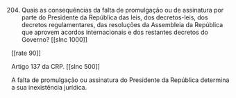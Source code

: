 204. Quais as consequências da falta de promulgação ou de assinatura por parte do Presidente da República das leis, dos decretos-leis, dos decretos regulamentares, das resoluções da Assembleia da República que aprovem acordos internacionais e dos restantes decretos do Governo?
[[slnc 1000]]

[[rate 90]]

Artigo 137 da CRP.
[[slnc 500]]

A falta de promulgação ou assinatura do Presidente da República determina a sua inexistência jurídica.
